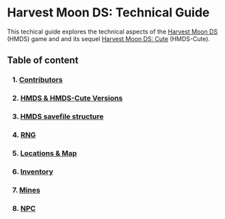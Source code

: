 
# Harvest Moon DS: Technical Guide

This techical guide explores the technical aspects of the [Harvest Moon DS](https://harvestmoon.fandom.com/wiki/Harvest_Moon:_DS) (HMDS) game and and its sequel [Harvest Moon DS: Cute](https://harvestmoon.fandom.com/wiki/Harvest_Moon_DS:_Cute) (HMDS-Cute).


## Table of content
### &ensp; 1. [Contributors](./general/contributors.md)
### &ensp; 2. [HMDS & HMDS-Cute Versions](./versions/versions.md)
### &ensp; 3. [HMDS savefile structure](./savefile/savefile_structure.md)
### &ensp; 4. [RNG](./mechanics/rng/rng.md)
### &ensp; 5. [Locations & Map](./locations/location.md)
### &ensp; 6. [Inventory](./inventory/inventory.md)
### &ensp; 7. [Mines](./mines/mines.md)
### &ensp; 8. [NPC](./npc/npc.md)